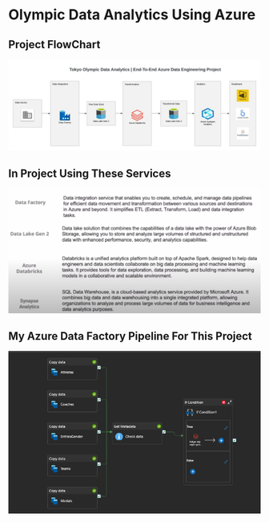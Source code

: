 # Olympic Data Analytics Using Azure

## Project FlowChart

![flowchart](images/flowchart.png)

## In Project Using These Services
![services-using](images/services_using.png)

## My Azure Data Factory Pipeline For This Project
![azure-data-factory-pipeline](images/azure-data-factory-pipeline.png)